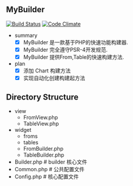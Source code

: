 ## MyBuilder
[![Build Status](https://travis-ci.org/CrazyCodes/MyBuilder.svg?branch=master)](https://travis-ci.org/CrazyCodes/MyBuilder)
[![Code Climate](https://codeclimate.com/github/CrazyCodes/MyBuilder/badges/gpa.svg)](https://codeclimate.com/github/CrazyCodes/MyBuilder) 
- summary
    - [x] MyBuilder 是一款基于PHP的快速功能构建器.
    - [x] MyBuilder 完全遵守PSR-4开发规范.
    - [x] MyBuilder 提供From,Table的快速构建方法.
- plan
    - [x] 添加 Chart 构建方法
    - [x] 实现自动化创建构建起方法
    
## Directory Structure
- view 
    - FromView.php
    - TableView.php
- widget
    - froms
    - tables
    - FromBuilder.php
    - TableBuilder.php
- Builder.php # builder 核心文件
- Common.php  # 公共配置文件
- Config.php  # 核心配置文件 